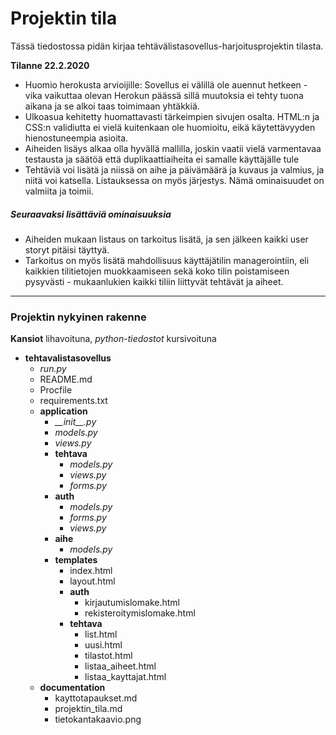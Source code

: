 # Projektin tila

Tässä tiedostossa pidän kirjaa tehtävälistasovellus-harjoitusprojektin tilasta.

**Tilanne 22.2.2020**

+ Huomio herokusta arvioijille: Sovellus ei välillä ole auennut hetkeen - vika vaikuttaa olevan Herokun päässä sillä muutoksia ei tehty tuona aikana ja se alkoi taas toimimaan yhtäkkiä.
+ Ulkoasua kehitetty huomattavasti tärkeimpien sivujen osalta. HTML:n ja CSS:n validiutta ei vielä kuitenkaan ole huomioitu, eikä käytettävyyden hienostuneempia asioita.
+ Aiheiden lisäys alkaa olla hyvällä mallilla, joskin vaatii vielä varmentavaa testausta ja säätöä että duplikaattiaiheita ei samalle käyttäjälle tule
+ Tehtäviä voi lisätä ja niissä on aihe ja päivämäärä ja kuvaus ja valmius, ja niitä voi katsella. Listauksessa on myös järjestys. Nämä ominaisuudet on valmiita ja toimii. 

##### Seuraavaksi lisättäviä ominaisuuksia

+ Aiheiden mukaan listaus on tarkoitus lisätä, ja sen jälkeen kaikki user storyt pitäisi täyttyä.
+ Tarkoitus on myös lisätä mahdollisuus käyttäjätilin managerointiin, eli kaikkien tilitietojen muokkaamiseen sekä koko tilin poistamiseen pysyvästi - mukaanlukien kaikki tiliin liittyvät tehtävät ja aiheet.

___

### Projektin nykyinen rakenne

**Kansiot** lihavoituna, *python-tiedostot* kursivoituna

+ **tehtavalistasovellus**
  + *run.py*
  + README.md
  + Procfile
  + requirements.txt
  + **application**
    + *\_\_init\_\_.py*
    + *models.py*
    + *views.py*
    + **tehtava**
      + *models.py*
      + *views.py*
      + *forms.py*
    + **auth**
      + *models.py*
      + *forms.py*
      + *views.py*
    + **aihe**
      + *models.py*
    + **templates**
      + index.html
      + layout.html
      + **auth**
        + kirjautumislomake.html
        + rekisteroitymislomake.html
      + **tehtava**
        + list.html
        + uusi.html
        + tilastot.html
        + listaa_aiheet.html
        + listaa_kayttajat.html
  + **documentation**
    + kayttotapaukset.md
    + projektin_tila.md
    + tietokantakaavio.png


